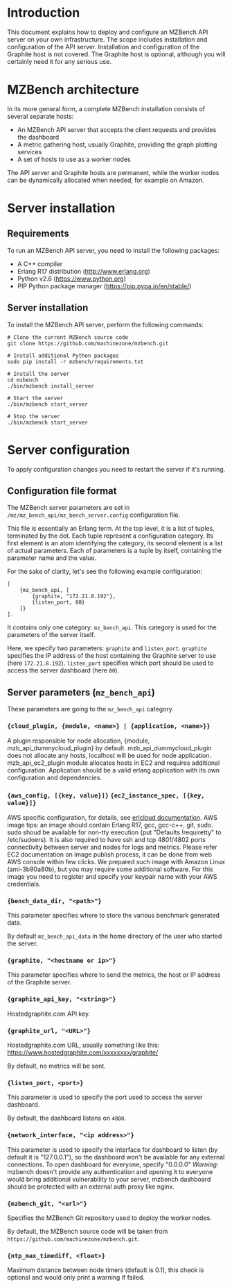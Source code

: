 # Introduction

This document explains how to deploy and configure an MZBench API server on your own infrastructure.
The scope includes installation and configuration of the API server. Installation
and configuration of the Graphite host is not covered. The Graphite host is
 optional, although you will certainly need it for any serious use.


# MZBench architecture

In its more general form, a complete MZBench installation consists of several separate hosts:

   * An MZBench API server that accepts the client requests and provides the dashboard
   * A metric gathering host, usually Graphite, providing the graph plotting services
   * A set of hosts to use as a worker nodes

The API server and Graphite hosts are permanent, while the worker nodes can be dynamically
allocated when needed, for example on Amazon.


# Server installation

## Requirements

To run an MZBench API server, you need to install the following packages:

   * A C++ compiler
   * Erlang R17 distribution (http://www.erlang.org)
   * Python v2.6 (https://www.python.org)
   * PIP Python package manager (https://pip.pypa.io/en/stable/)

## Server installation

To install the MZBench API server, perform the following commands:

    # Clone the current MZBench source code
    git clone https://github.com/machinezone/mzbench.git
    
    # Install additional Python packages
    sudo pip install -r mzbench/requirements.txt
    
    # Install the server
    cd mzbench
    ./bin/mzbench install_server

    # Start the server
    ./bin/mzbench start_server

    # Stop the server
    ./bin/mzbench start_server

# Server configuration

To apply configuration changes you need to restart the server if it's running.

## Configuration file format

The MZBench server parameters are set in `/mz/mz_bench_api/mz_bench_server.config` configuration file. 

This file is essentially an Erlang term. At the top level, it is a list of tuples, terminated by the dot.
 Each tuple represent a configuration category. Its first element is an atom identifying the
 category, its second element is a list of actual parameters. Each of parameters is a tuple
  by itself, containing the parameter name and the value.

For the sake of clarity, let's see the following example configuration:

    [
        {mz_bench_api, [
            {graphite, "172.21.8.192"},
            {listen_port, 80}
        ]}
    ].

It contains only one category: `mz_bench_api`. This category is used for the parameters of the server itself.

Here, we specify two parameters: `graphite` and `listen_port`. `graphite` specifies the IP
 address of the host containing the Graphite server to use (here `172.21.8.192`). `listen_port`
 specifies which port should be used to access the server dashboard (here `80`).

## Server parameters (`mz_bench_api`)

These parameters are going to the `mz_bench_api` category.

### `{cloud_plugin, {module, <name>} | {application, <name>}}`

A plugin responsible for node allocation, {module, mzb_api_dummycloud_plugin} by default.
mzb_api_dummycloud_plugin does not allocate any hosts, localhost will be used for node application.
mzb_api_ec2_plugin module allocates hosts in EC2 and requires additional configuration.
Application should be a valid erlang application with its own configuration and dependencies.

### `{aws_config, [{key, value}]}` `{ec2_instance_spec, [{key, value}]}`

AWS specific configuration, for details, see [erlcloud documentation](https://github.com/gleber/erlcloud).
AWS image tips: an image should contain Erlang R17, gcc, gcc-c++, git, sudo.
sudo shoud be available for non-tty execution (put "Defaults !requiretty" to /etc/sudoers).
It is also required to have ssh and tcp 4801/4802 ports connectivity between server and nodes for
logs and metrics. Please refer EC2 documentation on image publish process, it can be done from
web AWS console within few clicks. We prepared such image with Amazon Linux (ami-3b90a80b), but you
may require some additional software. For this image you need to register and specify your keypair name
with your AWS credentials.

### `{bench_data_dir, "<path>"}`

This parameter specifies where to store the various benchmark generated data.

By default `mz_bench_api_data` in the home directory of the user who started the server.

### `{graphite, "<hostname or ip>"}`

This parameter specifies where to send the metrics, the host or IP address of the Graphite server.

### `{graphite_api_key, "<string>"}`

Hostedgraphite.com API key.

### `{graphite_url, "<URL>"}`

Hostedgraphite.com URL, usually something like this: https://www.hostedgraphite.com/xxxxxxxx/graphite/

By default, no metrics will be sent.

### `{listen_port, <port>}`

This parameter is used to specify the port used to access the server dashboard.

By default, the dashboard listens on `4800`.

### `{network_interface, "<ip address>"}`

This parameter is used to specify the interface for dashboard to listen (by default it is "127.0.0.1"),
so the dashboard won't be available for any external connections. To open dashboard
 for everyone, specify "0.0.0.0"
 _Warning:_ mzbench doesn't provide any authentication and opening it
to everyone would bring additional vulnerability to your server, mzbench dashboard should be protected with an external auth proxy like nginx.

### `{mzbench_git, "<url>"}`

Specifies the MZBench Git repository used to deploy the worker nodes.

By default, the MZBench source code will be taken from `https://github.com/machinezone/mzbench.git`.

### `{ntp_max_timediff, <float>}`

Maximum distance between node timers (default is 0.1), this check is optional and would only print a warning if failed.

